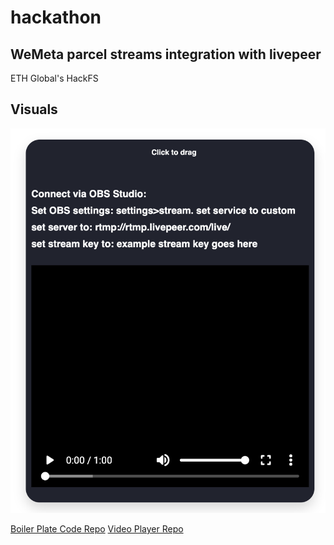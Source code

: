 # hackathon
## WeMeta parcel streams integration with livepeer
ETH Global's HackFS

## Visuals
![image of UI](current_UI.png)

[Boiler Plate Code Repo](https://github.com/upmostly/react-chrome-extension.git)
[Video Player Repo](https://github.com/google/shaka-player)
